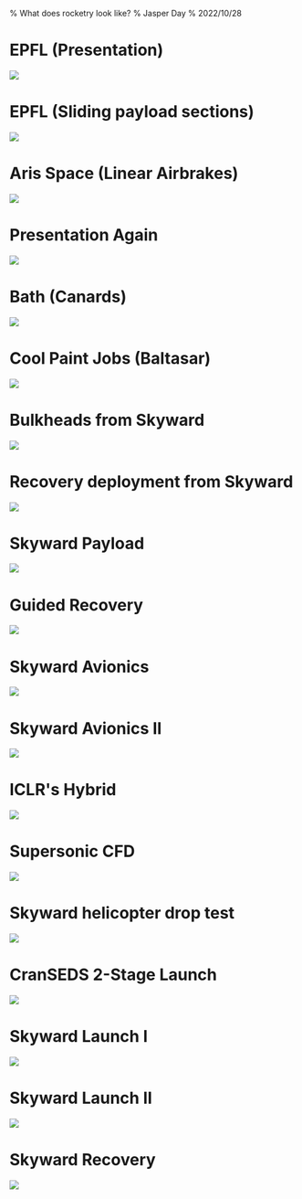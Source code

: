 % What does rocketry look like?
% Jasper Day
% 2022/10/28



# EPFL (Presentation)

![](p_6849342721372236535446_2_176b0d5a16a799e7ba4a4c1cc050600f.jpg)

# EPFL (Sliding payload sections)

![](p_6849626055336514391958_4_02040d3579019a625cbf05157cc18365.jpg)

# Aris Space (Linear Airbrakes)

![](p_6849342721372236535446_6_f722020cfa813508d304bb9d5b17f7cb.jpg)

# Presentation Again

![](p_6849465011202614675966_4_53954f5818ac89a078a2f3431f24de1c.jpg)

# Bath (Canards)

![](p_6849595273705214676012_5_17a6ea4ae219b7bcd23ad028943f7107.jpg)

# Cool Paint Jobs (Baltasar)

![](p_6849595273705214676012_1_1f6c7b3671615bc8e6cdef98b6f0cef0.jpg)

# Bulkheads from Skyward

![](p_6813366148431033146726_1_1f6f1d1b0e48a81fcdacd0cc17bb63b9.jpg)

# Recovery deployment from Skyward

![](p_6817126714342333311826_0_4211ee51c9a280fb007004568713ae86.jpg)

# Skyward Payload

![](p_6838584328342146562531_2_ea66520382c2bade929cb490cfc181ba.jpg)

# Guided Recovery

![](p_6838584328342146562531_4_260cfc78eeeda0b3d01210c006e303cd.jpg)

# Skyward Avionics

![](p_6849342721372236535446_5_17488d2734f421a474b70d2780227da4.jpg)

# Skyward Avionics II

![](p_6849342721372236535446_9_739b05cffa5a91691a19e491146e9d12.jpg)

# ICLR's Hybrid

![](p_6849401553381536705751_7_b4800ef1f5fbc48c5aaed0836f6870a7.jpg)

# Supersonic CFD

![](p_6849456815515767362143_0_9da17974b5072e6dca13949bd808ecab.jpg)

# Skyward helicopter drop test

![](p_6860595573485314622844_0_752571dc631e81d049027e16da2a10e4.jpg)

# CranSEDS 2-Stage Launch

![](p_6849445943543736561857_5_2686e13c208914efb3abf24c0ec403c1.jpg)

# Skyward Launch I

![](p_6849555120704833146246_0_55f859b5ca2163933cbf34af43a86ad9.jpg)

# Skyward Launch II

![](p_6849555120704833146246_2_f54a1bfb844745ec18b9ce1960b1f31d.jpg)

# Skyward Recovery

![](p_6849555120704833146246_3_d9fca378f8bae8187fe4ef4afdaf21dd.jpg)

